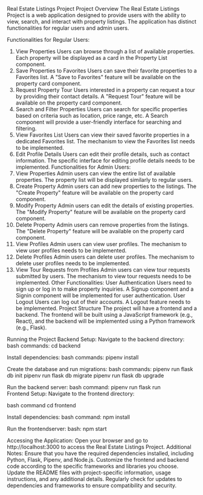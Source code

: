 Real Estate Listings Project
Project Overview
The Real Estate Listings Project is a web application designed to provide users with the ability to view, search, and interact with property listings. The application has distinct functionalities for regular users and admin users.

Functionalities for Regular Users:
1. View Properties
Users can browse through a list of available properties.
Each property will be displayed as a card in the Property List component.
2. Save Properties to Favorites
Users can save their favorite properties to a Favorites list.
A "Save to Favorites" feature will be available on the property card component.
3. Request Property Tour
Users interested in a property can request a tour by providing their contact details.
A "Request Tour" feature will be available on the property card component.
4. Search and Filter Properties
Users can search for specific properties based on criteria such as location, price range, etc.
A Search component will provide a user-friendly interface for searching and filtering.
5. View Favorites List
Users can view their saved favorite properties in a dedicated Favorites list.
The mechanism to view the Favorites list needs to be implemented.
6. Edit Profile Details
Users can edit their profile details, such as contact information.
The specific interface for editing profile details needs to be implemented.
Functionalities for Admin Users:
1. View Properties
Admin users can view the entire list of available properties.
The property list will be displayed similarly to regular users.
2. Create Property
Admin users can add new properties to the listings.
The "Create Property" feature will be available on the property card component.
3. Modify Property
Admin users can edit the details of existing properties.
The "Modify Property" feature will be available on the property card component.
4. Delete Property
Admin users can remove properties from the listings.
The "Delete Property" feature will be available on the property card component.
5. View Profiles
Admin users can view user profiles.
The mechanism to view user profiles needs to be implemented.
6. Delete Profiles
Admin users can delete user profiles.
The mechanism to delete user profiles needs to be implemented.
7. View Tour Requests from Profiles
Admin users can view tour requests submitted by users.
The mechanism to view tour requests needs to be implemented.
Other Functionalities:
User Authentication
Users need to sign up or log in to make property inquiries.
A Signup component and a Signin component will be implemented for user authentication.
User Logout
Users can log out of their accounts.
A Logout feature needs to be implemented.
Project Structure
The project will have a frontend and a backend. The frontend will be built using a JavaScript framework (e.g., React), and the backend will be implemented using a Python framework (e.g., Flask).


      
Running the Project
Backend Setup:
Navigate to the backend directory:
bash
commands:
cd backend

Install dependencies:
bash commands:
pipenv install

Create the database and run migrations:
bash commands:
pipenv run flask db init
pipenv run flask db migrate
pipenv run flask db upgrade

Run the backend server:
bash command:
pipenv run flask run
\
Frontend Setup:
Navigate to the frontend directory:

bash command
cd frontend


Install dependencies:
bash command:
npm install

Run the frontendserver:
bash:
npm start

Accessing the Application:
Open your browser and go to http://localhost:3000 to access the Real Estate Listings Project.
Additional Notes:
Ensure that you have the required dependencies installed, including Python, Flask, Pipenv, and Node.js.
Customize the frontend and backend code according to the specific frameworks and libraries you choose.
Update the README files with project-specific information, usage instructions, and any additional details.
Regularly check for updates to dependencies and frameworks to ensure compatibility and security.









